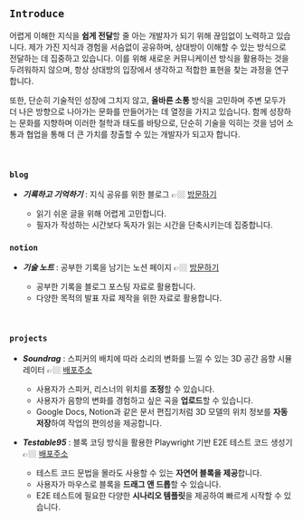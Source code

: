 ## `Introduce`

어렵게 이해한 지식을 **쉽게 전달**할 줄 아는 개발자가 되기 위해 끊임없이 노력하고 있습니다. 제가 가진 지식과 경험을 서슴없이 공유하며, 상대방이 이해할 수 있는 방식으로 전달하는 데 집중하고 있습니다. 이를 위해 새로운 커뮤니케이션 방식을 활용하는 것을 두려워하지 않으며, 항상 상대방의 입장에서 생각하고 적합한 표현을 찾는 과정을 연구합니다.

또한, 단순히 기술적인 성장에 그치지 않고, **올바른 소통** 방식을 고민하며 주변 모두가 더 나은 방향으로 나아가는 문화를 만들어가는 데 열정을 가지고 있습니다. 함께 성장하는 문화를 지향하며 이러한 철학과 태도를 바탕으로, 단순히 기술을 익히는 것을 넘어 소통과 협업을 통해 더 큰 가치를 창출할 수 있는 개발자가 되고자 합니다.

<br>

### `blog`
- _**기록하고 기억하기**_ : 지식 공유를 위한 블로그 👉🏼 [방문하기](https://devrey.blog/) <br>
  
  - 읽기 쉬운 글을 위해 어렵게 고민합니다.
  - 필자가 작성하는 시간보다 독자가 읽는 시간을 단축시키는데 집중합니다.
 
### `notion`
- _**기술 노트**_ : 공부한 기록을 남기는 노션 페이지 👉🏼 [방문하기](https://devrey.notion.site/devRey-19d88d08035a80f68abae90c92b34546) <br>

  - 공부한 기록을 블로그 포스팅 자료로 활용합니다.
  - 다양한 목적의 발표 자료 제작을 위한 자료로 활용합니다.
<br>

### `projects`
- _**Soundrag**_ : 스피커의 배치에 따라 소리의 변화를 느낄 수 있는 3D 공간 음향 시뮬레이터 👉🏼 [배포주소](https://soundrag.co.kr/) <br>
  - 사용자가 스피커, 리스너의 위치를 **조정**할 수 있습니다.
  - 사용자가 음향의 변화를 경험하고 싶은 곡을 **업로드**할 수 있습니다.
  - Google Docs, Notion과 같은 문서 편집기처럼 3D 모델의 위치 정보를 **자동 저장**하여 작업의 편의성을 제공합니다.
  
- _**Testable95**_ : 블록 코딩 방식을 활용한 Playwright 기반 E2E 테스트 코드 생성기 👉🏼 [배포주소](https://testable95.co.kr/) <br>
  - 테스트 코드 문법을 몰라도 사용할 수 있는 **자연어 블록을 제공**합니다.
  - 사용자가 마우스로 블록을 **드래그 앤 드롭**할 수 있습니다.
  - E2E 테스트에 필요한 다양한 **시나리오 템플릿**을 제공하여 빠르게 시작할 수 있습니다.
